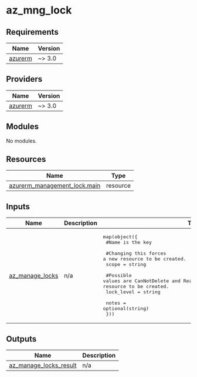 # az_mng_lock

<!-- BEGINNING OF PRE-COMMIT-TERRAFORM DOCS HOOK -->
## Requirements

| Name | Version |
|------|---------|
| <a name="requirement_azurerm"></a> [azurerm](#requirement\_azurerm) | ~> 3.0 |

## Providers

| Name | Version |
|------|---------|
| <a name="provider_azurerm"></a> [azurerm](#provider\_azurerm) | ~> 3.0 |

## Modules

No modules.

## Resources

| Name | Type |
|------|------|
| [azurerm_management_lock.main](https://registry.terraform.io/providers/hashicorp/azurerm/latest/docs/resources/management_lock) | resource |

## Inputs

| Name | Description | Type | Default | Required |
|------|-------------|------|---------|:--------:|
| <a name="input_az_manage_locks"></a> [az\_manage\_locks](#input\_az\_manage\_locks) | n/a | <pre>map(object({<br>    #Name is the key<br><br>    #Changing this forces a new resource to be created.<br>    scope = string<br><br>    #Possible values are CanNotDelete and ReadOnly. Changing this forces a new resource to be created.<br>    lock_level = string<br><br>    notes = optional(string)<br>  }))</pre> | `{}` | no |

## Outputs

| Name | Description |
|------|-------------|
| <a name="output_az_manage_locks_result"></a> [az\_manage\_locks\_result](#output\_az\_manage\_locks\_result) | n/a |
<!-- END OF PRE-COMMIT-TERRAFORM DOCS HOOK -->
